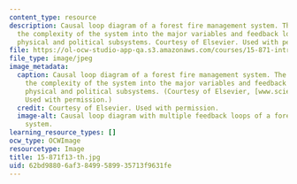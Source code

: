 ```yaml
---
content_type: resource
description: Causal loop diagram of a forest fire management system. The diagram distills
  the complexity of the system into the major variables and feedback loops between
  physical and political subsystems. Courtesy of Elsevier. Used with permission.
file: https://ol-ocw-studio-app-qa.s3.amazonaws.com/courses/15-871-introduction-to-system-dynamics-fall-2013/62bd98806af38499589935713f9631fe_15-871f13-th.jpg
file_type: image/jpeg
image_metadata:
  caption: Causal loop diagram of a forest fire management system. The diagram distills
    the complexity of the system into the major variables and feedback loops between
    physical and political subsystems. (Courtesy of Elsevier, [www.sciencedirect.com](http://www.sciencedirect.com).
    Used with permission.)
  credit: Courtesy of Elsevier. Used with permission.
  image-alt: Causal loop diagram with multiple feedback loops of a forest fire management
    system.
learning_resource_types: []
ocw_type: OCWImage
resourcetype: Image
title: 15-871f13-th.jpg
uid: 62bd9880-6af3-8499-5899-35713f9631fe
---
```

